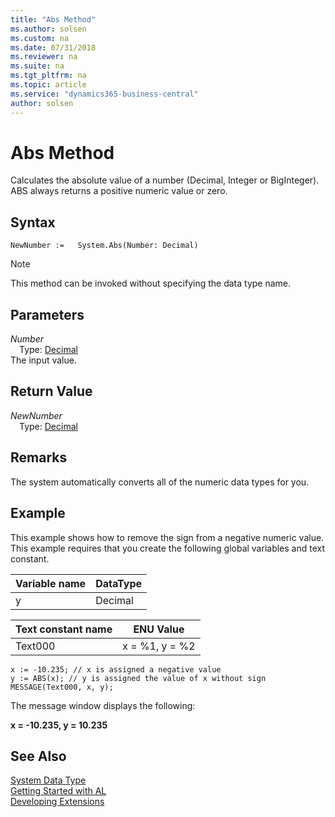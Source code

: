 ```yaml
---
title: "Abs Method"
ms.author: solsen
ms.custom: na
ms.date: 07/31/2018
ms.reviewer: na
ms.suite: na
ms.tgt_pltfrm: na
ms.topic: article
ms.service: "dynamics365-business-central"
author: solsen
---
```

[//]: # (START>DO_NOT_EDIT)
[//]: # (IMPORTANT:Do not edit any of the content between here and the END>DO_NOT_EDIT.)
[//]: # (Any modifications should be made in the .resx files in the ModernDev repo.)
# Abs Method
Calculates the absolute value of a number (Decimal, Integer or BigInteger). ABS always returns a positive numeric value or zero.

## Syntax
```
NewNumber :=   System.Abs(Number: Decimal)
```
> [!NOTE]  
> This method can be invoked without specifying the data type name.  
## Parameters
*Number*  
&emsp;Type: [Decimal](decimal-data-type.md)  
The input value.  


## Return Value
*NewNumber*  
&emsp;Type: [Decimal](decimal-data-type.md)  
  


[//]: # (IMPORTANT: END>DO_NOT_EDIT)


## Remarks 
The system automatically converts all of the numeric data types for you.

## Example 

This example shows how to remove the sign from a negative numeric value. This example requires that you create the following global variables and text constant.

|Variable name|DataType|  
|-------------------|--------------|
|y|Decimal|  

|Text constant name|ENU Value|  
|------------------------|---------------|  
|Text000|x = %1, y = %2|  

```  
x := -10.235; // x is assigned a negative value  
y := ABS(x); // y is assigned the value of x without sign  
MESSAGE(Text000, x, y);  
```  

 The message window displays the following:  

 **x = -10.235, y = 10.235**  

 
## See Also
[System Data Type](system-data-type.md)  
[Getting Started with AL](../devenv-get-started.md)  
[Developing Extensions](../devenv-dev-overview.md)